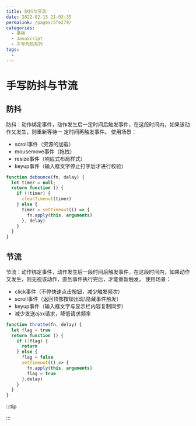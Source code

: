 ```yaml
---
title: 防抖与节流
date: 2022-02-15 21:03:35
permalink: /pages/5fe279/
categories:
  - 基础
  - JavaScript
  - 手写代码系列
tags:
  - 
---
```

# 手写防抖与节流

## 防抖

防抖：动作绑定事件，动作发生后一定时间后触发事件，在这段时间内，如果该动作又发生，则重新等待一 定时间再触发事件。
使用场景：

+ scroll事件（资源的加载）
+ mousemove事件（拖拽）
+ resize事件（响应式布局样式）
+ keyup事件（输入框文字停止打字后才进行校验）

```js
function debounce(fn, delay) {
  let timer = null;
  return function () {
    if (!timer) {
      clearTimeout(timer)
    } else {
      timer = setTimeout(() => {
        fn.apply(this, arguments)
      }, delay)
    }
  }
}
```

## 节流

节流：动作绑定事件，动作发生后一段时间后触发事件，在这段时间内，如果动作又发生，则无视该动作，直到事件执行完后，才能重新触发。
使用场景：

+ click事件（不停快速点击按钮，减少触发频次）
+ scroll事件（返回顶部按钮出现\隐藏事件触发）
+ keyup事件（输入框文字与显示栏内容复制同步）
+ 减少发送ajax请求，降低请求频率

```js
function throtte(fn, delay) {
  let flag = true
  return function () {
    if (!flag) {
      return
    } else {
      flag = false
      setTimeout(() => {
        fn.apply(this, arguments)
        flag = true
      },delay)
    }
  }
}
```

:::tip

:::
